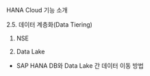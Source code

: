 HANA Cloud 기능 소개

2.5. 데이터 계층화(Data Tiering)

1) NSE

2) Data Lake 

 - SAP HANA DB와 Data Lake 간 데이터 이동 방법
